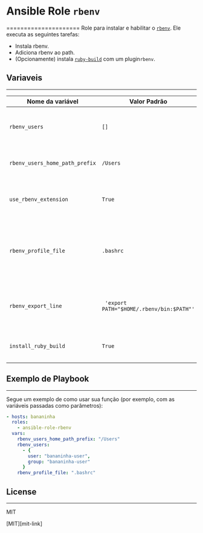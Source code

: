 # Ansible Role `rbenv`
=====================
Role para instalar e habilitar o [`rbenv`](https://github.com/rbenv/rbenv).
Ele executa as seguintes tarefas:

- Instala rbenv.
- Adiciona rbenv ao path.
- (Opcionamente) instala [`ruby-build`](https://github.com/rbenv/ruby-build) com um plugin`rbenv`.

## Variaveis
------------

| Nome da variável | Valor Padrão | Descrição |
|---------------|---------------|-------------|
| `rbenv_users` | `[]`          | Usuarios-alvo que terão o `rbenv` instalado. Cada item deve incluir `user` e `group`.
| `rbenv_users_home_path_prefix` | `/Users` | Caminho (de `/`) para o diretório pai que contém usuários no sistema |
| `use_rbenv_extension` | `True` | Independentemente de "compilar a extensão bash dinâmica para acelerar o rbenv". |
| `rbenv_profile_file` | `.bashrc` | Nome do arquivo de perfil a ser usado ao adicionar `rbenv` ao caminho (por exemplo` .bash_profile`, `.bashrc`,` .zshrc etc.). |
| `rbenv_export_line` | ` 'export PATH="$HOME/.rbenv/bin:$PATH"'` | A linha para adicionar ao arquivo de perfil acima para adicionar rbenv ao caminho. |
| `install_ruby_build` | `True` | Caso deseje ou não instalar [`ruby-build`](https://github.com/rbenv/ruby-build) com um pulgin `rbenv`. |

## Exemplo de Playbook
----------------------

Segue um exemplo de como usar sua função (por exemplo, com as variáveis passadas como parâmetros):

```yaml
- hosts: bananinha
  roles:
    - ansible-role-rbenv
  vars:
    rbenv_users_home_path_prefix: "/Users"
    rbenv_users:
      - {
        user: "bananinha-user",
        group: "bananinha-user"
      }
    rbenv_profile_file: ".bashrc"
```

## License
----------
MIT

[MIT][mit-link]
